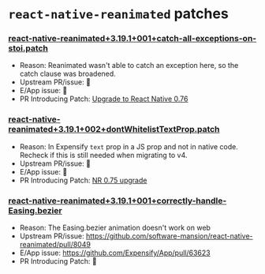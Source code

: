 
# `react-native-reanimated` patches

### [react-native-reanimated+3.19.1+001+catch-all-exceptions-on-stoi.patch](react-native-reanimated+3.19.1+001+catch-all-exceptions-on-stoi.patch)

- Reason: Reanimated wasn't able to catch an exception here, so the catch clause was broadened.
- Upstream PR/issue: 🛑
- E/App issue: 🛑
- PR Introducing Patch: [Upgrade to React Native 0.76](https://github.com/Expensify/App/pull/51475)

### [react-native-reanimated+3.19.1+002+dontWhitelistTextProp.patch](react-native-reanimated+3.19.1+002+dontWhitelistTextProp.patch)

- Reason: In Expensify `text` prop in a JS prop and not in native code. Recheck if this is still needed when migrating to v4.
- Upstream PR/issue: 🛑
- E/App issue: 🛑
- PR Introducing Patch:  [NR 0.75 upgrade](https://github.com/Expensify/App/pull/45289)

### [react-native-reanimated+3.19.1+001+correctly-handle-Easing.bezier](react-native-reanimated+3.19.1+002+dontWhitelistTextProp.patch)

- Reason: The Easing.bezier animation doesn't work on web
- Upstream PR/issue: https://github.com/software-mansion/react-native-reanimated/pull/8049
- E/App issue: https://github.com/Expensify/App/pull/63623
- PR Introducing Patch:  🛑

